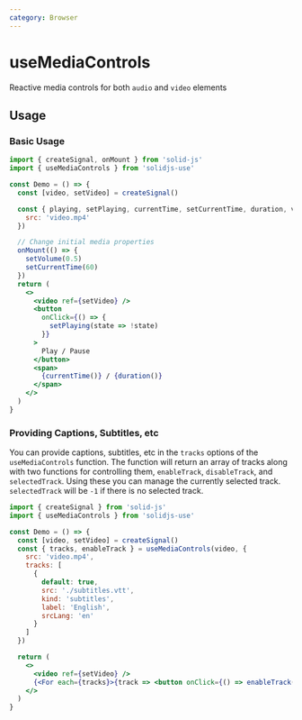 ```yaml
---
category: Browser
---
```


# useMediaControls

Reactive media controls for both `audio` and `video` elements

## Usage

### Basic Usage

```jsx
import { createSignal, onMount } from 'solid-js'
import { useMediaControls } from 'solidjs-use'

const Demo = () => {
  const [video, setVideo] = createSignal()

  const { playing, setPlaying, currentTime, setCurrentTime, duration, volume, setVolume } = useMediaControls(video, {
    src: 'video.mp4'
  })

  // Change initial media properties
  onMount(() => {
    setVolume(0.5)
    setCurrentTime(60)
  })
  return (
    <>
      <video ref={setVideo} />
      <button
        onClick={() => {
          setPlaying(state => !state)
        }}
      >
        Play / Pause
      </button>
      <span>
        {currentTime()} / {duration()}
      </span>
    </>
  )
}
```

### Providing Captions, Subtitles, etc

You can provide captions, subtitles, etc in the `tracks` options of the
`useMediaControls` function. The function will return an array of tracks
along with two functions for controlling them, `enableTrack`, `disableTrack`, and `selectedTrack`.
Using these you can manage the currently selected track. `selectedTrack` will
be `-1` if there is no selected track.

```jsx
import { createSignal } from 'solid-js'
import { useMediaControls } from 'solidjs-use'

const Demo = () => {
  const [video, setVideo] = createSignal()
  const { tracks, enableTrack } = useMediaControls(video, {
    src: 'video.mp4',
    tracks: [
      {
        default: true,
        src: './subtitles.vtt',
        kind: 'subtitles',
        label: 'English',
        srcLang: 'en'
      }
    ]
  })

  return (
    <>
      <video ref={setVideo} />
      {<For each={tracks}>{track => <button onClick={() => enableTrack(track)}>{track.label}</button>}</For>}
    </>
  )
}
```
